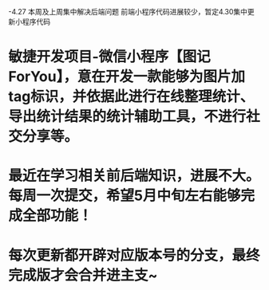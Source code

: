 -4.27 本周及上周集中解决后端问题 前端小程序代码进展较少，暂定4.30集中更新小程序代码


# 敏捷开发项目-微信小程序【图记ForYou】，意在开发一款能够为图片加tag标识，并依据此进行在线整理统计、导出统计结果的统计辅助工具，不进行社交分享等。
# 最近在学习相关前后端知识，进展不大。每周一次提交，希望5月中旬左右能够完成全部功能！
# 每次更新都开辟对应版本号的分支，最终完成版才会合并进主支~
